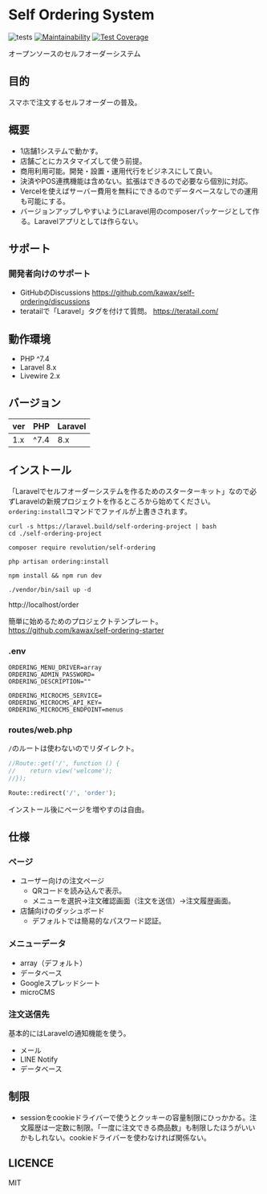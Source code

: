 # Self Ordering System

![tests](https://github.com/kawax/self-ordering/workflows/tests/badge.svg)
[![Maintainability](https://api.codeclimate.com/v1/badges/789874bd174d23ea7fb5/maintainability)](https://codeclimate.com/github/kawax/self-ordering/maintainability)
[![Test Coverage](https://api.codeclimate.com/v1/badges/789874bd174d23ea7fb5/test_coverage)](https://codeclimate.com/github/kawax/self-ordering/test_coverage)

オープンソースのセルフオーダーシステム

## 目的
スマホで注文するセルフオーダーの普及。

## 概要
- 1店舗1システムで動かす。
- 店舗ごとにカスタマイズして使う前提。
- 商用利用可能。開発・設置・運用代行をビジネスにして良い。
- 決済やPOS連携機能は含めない。拡張はできるので必要なら個別に対応。
- Vercelを使えばサーバー費用を無料にできるのでデータベースなしでの運用も可能にする。
- バージョンアップしやすいようにLaravel用のcomposerパッケージとして作る。Laravelアプリとしては作らない。

## サポート
### 開発者向けのサポート
- GitHubのDiscussions https://github.com/kawax/self-ordering/discussions
- teratailで「Laravel」タグを付けて質問。 https://teratail.com/

## 動作環境
- PHP ^7.4
- Laravel 8.x
- Livewire 2.x

## バージョン
|ver|PHP|Laravel|
|---|---|-------|
|1.x|^7.4|8.x  |

## インストール
「Laravelでセルフオーダーシステムを作るためのスターターキット」なので必ずLaravelの新規プロジェクトを作るところから始めてください。`ordering:install`コマンドでファイルが上書きされます。

```
curl -s https://laravel.build/self-ordering-project | bash
cd ./self-ordering-project

composer require revolution/self-ordering

php artisan ordering:install

npm install && npm run dev

./vendor/bin/sail up -d
```

http://localhost/order

簡単に始めるためのプロジェクトテンプレート。  
https://github.com/kawax/self-ordering-starter

### .env
```
ORDERING_MENU_DRIVER=array
ORDERING_ADMIN_PASSWORD=
ORDERING_DESCRIPTION=""

ORDERING_MICROCMS_SERVICE=
ORDERING_MICROCMS_API_KEY=
ORDERING_MICROCMS_ENDPOINT=menus
```

### routes/web.php
`/`のルートは使わないのでリダイレクト。

```php
//Route::get('/', function () {
//    return view('welcome');
//});

Route::redirect('/', 'order');
```

インストール後にページを増やすのは自由。

## 仕様
### ページ
- ユーザー向けの注文ページ
  - QRコードを読み込んで表示。
  - メニューを選択→注文確認画面（注文を送信）→注文履歴画面。
- 店舗向けのダッシュボード
  - デフォルトでは簡易的なパスワード認証。

### メニューデータ
- array（デフォルト）
- データベース
- Googleスプレッドシート
- microCMS

### 注文送信先
基本的にはLaravelの通知機能を使う。

- メール
- LINE Notify
- データベース

## 制限
- sessionをcookieドライバーで使うとクッキーの容量制限にひっかかる。注文履歴は一定数に制限。「一度に注文できる商品数」も制限したほうがいいかもしれない。cookieドライバーを使わなければ関係ない。

## LICENCE
MIT
